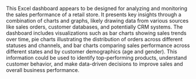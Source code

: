 This Excel dashboard appears to be designed for analyzing and monitoring the sales performance of a retail store. It presents key insights through a combination of charts and graphs, likely drawing data from various sources like sales orders, customer databases, and potentially CRM systems. The dashboard includes visualizations such as bar charts showing sales trends over time, pie charts illustrating the distribution of orders across different statuses and channels, and bar charts comparing sales performance across different states and by customer demographics (age and gender). This information could be used to identify top-performing products, understand customer behavior, and make data-driven decisions to improve sales and overall business performance.

